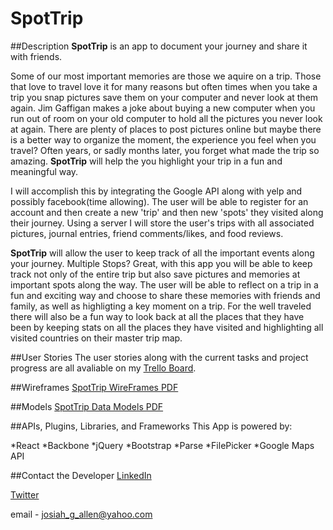 # SpotTrip
##Description
**SpotTrip** is an app to document your journey and share it with friends.

Some of our most important memories are those we aquire on a trip.  Those that love to travel love it for many reasons but often times when you take a trip you snap pictures save them on your computer and never look at them again.  Jim Gaffigan makes a joke about buying a new computer when you run out of room on your old computer to hold all the pictures you never look at again. There are plenty of places to post pictures online but maybe there is a better way to organize the moment, the experience you feel when you travel?  Often years, or sadly months later, you forget what made the trip so amazing. **SpotTrip** will help the you highlight your trip in a fun and meaningful way.  

I will accomplish this by integrating the Google API along with yelp and possibly facebook(time allowing).  The user will be able to register for an account and then create a new 'trip' and then new 'spots' they visited along their journey.  Using a server I will store the user's trips with all associated pictures, journal entries, friend comments/likes, and food reviews.

**SpotTrip** will allow the user to keep track of all the important events along your journey.  Multiple Stops? Great, with this app you will be able to keep track not only of the entire trip but also save pictures and memories at important spots along the way.  The user will be able to reflect on a trip in a fun and exciting way and choose to share these memories with friends and family, as well as highligting a key moment on a trip.  For the well traveled there will also be a fun way to look back at all the places that they have been by keeping stats on all the places they have visited and highlighting all visited countries on their master trip map.

##User Stories
The user stories along with the current tasks and project progress are all avaliable on my [Trello Board](https://trello.com/b/rW9B1Q1Z/spottrip).

##Wireframes
[SpotTrip WireFrames PDF](/images/SpotTripWireFrames.pdf)

##Models
[SpotTrip Data Models PDF](/images/SpotTripDataModels.pdf)

##APIs, Plugins, Libraries, and Frameworks
This App is powered by:

*React
*Backbone
*jQuery
*Bootstrap
*Parse
*FilePicker
*Google Maps API

##Contact the Developer
[LinkedIn](https://www.linkedin.com/in/josiahgallen)

[Twitter](https://twitter.com/jygajojo)

email - josiah_g_allen@yahoo.com